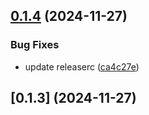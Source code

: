 ## [0.1.4](https://github.com/michalgm/memoryhole/compare/ca4c27e4b2edfb2fb9f2cbbf61d305b227ffb24a...0.1.4) (2024-11-27)

### Bug Fixes

- update releaserc ([ca4c27e](https://github.com/michalgm/memoryhole/commit/ca4c27e4b2edfb2fb9f2cbbf61d305b227ffb24a))

## [0.1.3] (2024-11-27)

